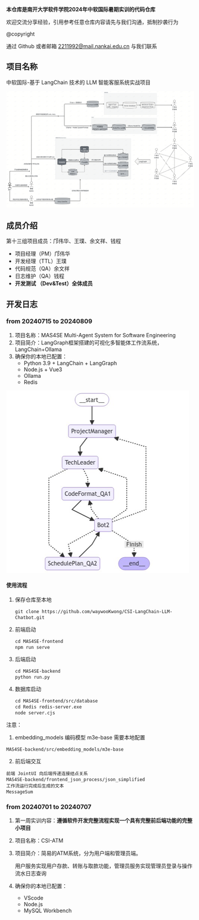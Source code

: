 **本仓库是南开大学软件学院2024年中软国际暑期实训的代码仓库**

欢迎交流分享经验，引用参考任意仓库内容请先与我们沟通，抵制抄袭行为

@copyright

通过 Github 或者邮箱 2211992@mail.nankai.edu.cn 与我们联系

## 项目名称

中软国际-基于 LangChain 技术的 LLM 智能客服系统实战项目

![function_structure](src/fuction_structure.png)

## 成员介绍

第十三组项目成员：邝伟华、王璞、余文祥、钱程

* 项目经理（PM）邝伟华
* 开发经理（TTL）王璞
* 代码规范（QA）余文祥
* 日志维护（QA）钱程
* **开发测试 （Dev&Test）全体成员**

## 开发日志

### from 20240715 to 20240809

1. 项目名称：MAS4SE Multi-Agent System for Software Engineering
2. 项目简介：LangGraph框架搭建的可视化多智能体工作流系统，LangChain+Ollama
3. 确保你的本地已配置：
   - Python 3.9 + LangChain + LangGraph
   - Node.js + Vue3
   - Ollama
   - Redis

![basic workflow](src/basic_workflow.png)

#### **使用流程**

1. 保存仓库至本地

   ```
   git clone https://github.com/waywooKwong/CSI-LangChain-LLM-Chatbot.git
   ```
2. 前端启动

   ```
   cd MAS4SE-frontend
   npm run serve
   ```
3. 后端启动

   ```
   cd MAS4SE-backend
   python run.py
   ```
4. 数据库启动

   ```
   cd MAS4SE-frontend/src/database
   cd Redis redis-server.exe
   node server.cjs
   ```

注意：

1. embedding_models 编码模型 m3e-base 需要本地配置

```
MAS4SE-backend/src/embedding_models/m3e-base
```

2. 前后端交互

```
前端 JointUI 向后端传递连接结点关系
MAS4SE-backend/frontend_json_process/json_simplified
工作流运行完成后生成的文本
MessageSum
```

### from 20240701 to 20240707

1. 第一周实训内容：**遵循软件开发完整流程实现一个具有完整前后端功能的完整小项目**
2. 项目名称：CSI-ATM
3. 项目简介：简易的ATM系统，分为用户端和管理员端。

   用户服务实现用户存款、转账与取款功能，管理员服务实现管理员登录与操作流水日志查询
4. 确保你的本地已配置：

   - VScode
   - Node.js
   - MySQL Workbench
